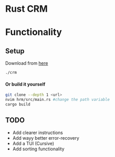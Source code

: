# Rust CRM

# Functionality


## Setup
Download from [here]()
```bash
./crm
```

#### Or build it yourself
```bash
git clone --depth 1 <url>
nvim hrm/src/main.rs #change the path variable
cargo build 
```

## TODO
* Add clearer instructions
* Add wayy better error-recovery
* Add a TUI (Cursive)
* Add sorting functionality
